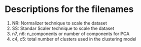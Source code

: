 # Descriptions for the filenames
1. NR: Normalizer technique to scale the dataset
2. SS: Standar Scaler technique to scale the dataset
3. n7, n6: n_components or number of components for PCA
4. c4, c5: total number of clusters used in the clustering model
